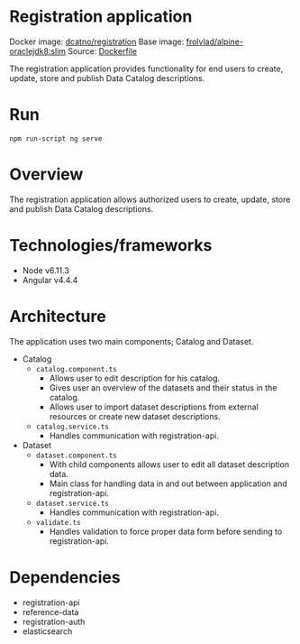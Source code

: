 # Registration application

Docker image: [dcatno/registration](https://hub.docker.com/r/dcatno/registration/)
Base image: [frolvlad/alpine-oraclejdk8:slim](https://hub.docker.com/r/frolvlad/alpine-oraclejdk8/)
Source: [Dockerfile](https://github.com/Altinn/fdk/blob/develop/applications/registration/Dockerfile)

The registration application provides functionality for end users to create, update, store
and publish Data Catalog descriptions.

# Run
```npm run-script ng serve```

#  Overview
The registration application allows authorized users to create, update, store and publish Data Catalog descriptions.

# Technologies/frameworks
* Node v6.11.3
* Angular v4.4.4

# Architecture
The application uses two main components; Catalog and Dataset.
* Catalog 
    * ```catalog.component.ts```
        - Allows user to edit description for his catalog.
        - Gives user an overview of the datasets and their status in the catalog.
        - Allows user to import dataset descriptions from external resources or create new dataset descriptions.
    * ```catalog.service.ts```
        - Handles communication with registration-api.
* Dataset
    * ```dataset.component.ts```
        - With child components allows user to edit all dataset description data.
        - Main class for handling data in and out between application and registration-api.        
    * ```dataset.service.ts```
        - Handles communication with registration-api. 
    * ```validate.ts```
        - Handles validation to force proper data form before sending to registration-api.

# Dependencies
* registration-api
* reference-data
* registration-auth
* elasticsearch